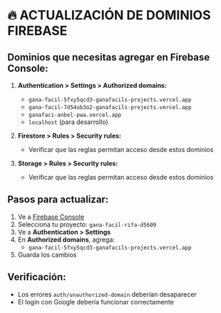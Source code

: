# 🔥 ACTUALIZACIÓN DE DOMINIOS FIREBASE

## Dominios que necesitas agregar en Firebase Console:

1. **Authentication > Settings > Authorized domains:**
   - `gana-facil-5fxy5qcd3-ganafacils-projects.vercel.app`
   - `gana-facil-7d54ub3o2-ganafacils-projects.vercel.app`
   - `ganafaci-anbel-pwa.vercel.app`
   - `localhost` (para desarrollo)

2. **Firestore > Rules > Security rules:**
   - Verificar que las reglas permitan acceso desde estos dominios

3. **Storage > Rules > Security rules:**
   - Verificar que las reglas permitan acceso desde estos dominios

## Pasos para actualizar:

1. Ve a [Firebase Console](https://console.firebase.google.com/)
2. Selecciona tu proyecto: `gana-facil-rifa-d5609`
3. Ve a **Authentication > Settings**
4. En **Authorized domains**, agrega:
   - `gana-facil-5fxy5qcd3-ganafacils-projects.vercel.app`
5. Guarda los cambios

## Verificación:
- Los errores `auth/unauthorized-domain` deberían desaparecer
- El login con Google debería funcionar correctamente
